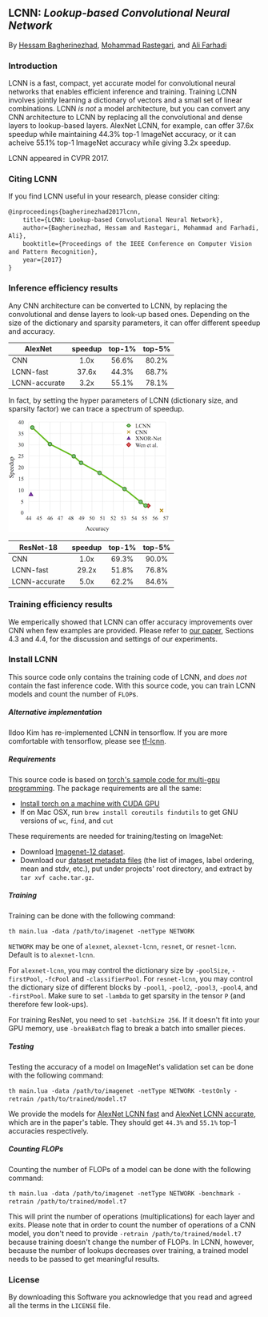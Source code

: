 ## LCNN: *Lookup-based Convolutional Neural Network*
By [Hessam Bagherinezhad](http://homes.cs.washington.edu/~hessam/), [Mohammad Rastegari](http://www.umiacs.umd.edu/~mrastega/), and [Ali Farhadi](http://homes.cs.washington.edu/~ali/)

### Introduction

LCNN is a fast, compact, yet accurate model for convolutional neural networks that enables efficient inference and training. Training LCNN involves jointly learning a dictionary of vectors and a small set of linear combinations. LCNN *is not* a model architecture, but you can convert any CNN architecture to LCNN by replacing all the convolutional and dense layers to lookup-based layers. AlexNet LCNN, for example, can offer 37.6x speedup while maintaining 44.3% top-1 ImageNet accuracy, or it can acheive 55.1% top-1 ImageNet accuracy while giving 3.2x speedup.

LCNN appeared in CVPR 2017.
### Citing LCNN

If you find LCNN useful in your research, please consider citing:

    @inproceedings{bagherinezhad2017lcnn,
        title={LCNN: Lookup-based Convolutional Neural Network},
        author={Bagherinezhad, Hessam and Rastegari, Mohammad and Farhadi, Ali},
        booktitle={Proceedings of the IEEE Conference on Computer Vision and Pattern Recognition},
        year={2017}
    }

### Inference efficiency results

Any CNN architecture can be converted to LCNN, by replacing the convolutional and dense layers to look-up based ones. Depending on the size of the dictionary and sparsity parameters, it can offer different speedup and accuracy.

AlexNet        | speedup    | top-1% | top-5%
-------------- |:----------:|:------:|:-------:
CNN            | 1.0x       | 56.6%  | 80.2%
LCNN-fast      | 37.6x      | 44.3%  | 68.7%
LCNN-accurate  | 3.2x       | 55.1%  | 78.1%

In fact, by setting the hyper parameters of LCNN (dictionary size, and sparsity factor) we can trace a spectrum of speedup.

![LCNN can trace a spectrum of accuracy vs. speedup by tuning dictionary size](accuracy-vs-speedup.jpg "AlexNet LCNN accuracy vs. speedup")

ResNet-18      | speedup    | top-1% | top-5%
-------------- |:----------:|:------:|:-------:
CNN            | 1.0x       | 69.3%  | 90.0%
LCNN-fast      | 29.2x      | 51.8%  | 76.8%
LCNN-accurate  | 5.0x       | 62.2%  | 84.6%

### Training efficiency results
We emperically showed that LCNN can offer accuracy improvements over CNN when few examples are provided. Please refer to [our paper](https://homes.cs.washington.edu/~hessam/uploads/files/LCNN.pdf), Sections 4.3 and 4.4, for the discussion and settings of our experiments.

### Install LCNN
This source code only contains the training code of LCNN, and *does not* contain the fast inference code. With this source code, you can train LCNN models and count the number of `FLOP`s.

##### Alternative implementation
Ildoo Kim has re-implemented LCNN in tensorflow. If you are more comfortable with tensorflow, please see [tf-lcnn](https://github.com/ildoonet/tf-lcnn).

##### Requirements
This source code is based on [torch's sample code for multi-gpu programming](https://github.com/soumith/imagenet-multiGPU.torch). The package requirements are all the same:
- [Install torch on a machine with CUDA GPU](http://torch.ch/docs/getting-started.html#_)
- If on Mac OSX, run `brew install coreutils findutils` to get GNU versions of `wc`, `find`, and `cut`

These requirements are needed for training/testing on ImageNet:
- Download [Imagenet-12 dataset](http://image-net.org/download-images).
- Download our [dataset metadata files](https://storage.googleapis.com/xnorai-public/downloads/LCNN/cache.tar.gz) (the list of images, label ordering, mean and stdv, etc.), put under projects' root directory, and extract by `tar xvf cache.tar.gz`.

##### Training
Training can be done with the following command:
```
th main.lua -data /path/to/imagenet -netType NETWORK
```

`NETWORK` may be one of `alexnet`, `alexnet-lcnn`, `resnet`, or `resnet-lcnn`. Default is to `alexnet-lcnn`.

For `alexnet-lcnn`, you may control the dictionary size by `-poolSize`, `-firstPool`, `-fcPool` and `-classifierPool`. For `resnet-lcnn`, you may control the dictionary size of different blocks by `-pool1`, `-pool2`, `-pool3`, `-pool4`, and `-firstPool`. Make sure to set `-lambda` to get sparsity in the tensor `P` (and therefore few look-ups).

For training ResNet, you need to set `-batchSize 256`. If it doesn't fit into your GPU memory, use `-breakBatch` flag to break a batch into smaller pieces.

##### Testing
Testing the accuracy of a model on ImageNet's validation set can be done with the following command:
```
th main.lua -data /path/to/imagenet -netType NETWORK -testOnly -retrain /path/to/trained/model.t7
```
We provide the models for [AlexNet LCNN fast](https://storage.googleapis.com/xnorai-public/downloads/LCNN/alexnet-lcnn-fast.t7) and [AlexNet LCNN accurate](https://storage.googleapis.com/xnorai-public/downloads/LCNN/alexnet-lcnn-accurate.t7), which are in the paper's table. They should get `44.3%` and `55.1%` top-1 accuracies respectively.

##### Counting FLOPs
Counting the number of FLOPs of a model can be done with the following command:
```
th main.lua -data /path/to/imagenet -netType NETWORK -benchmark -retrain /path/to/trained/model.t7
```
This will print the number of operations (multiplications) for each layer and exits. Please note that in order to count the number of operations of a CNN model, you don't need to provide `-retrain /path/to/trained/model.t7` because training doesn't change the number of FLOPs. In LCNN, however, because the number of lookups decreases over training, a trained model needs to be passed to get meaningful results.

### License
By downloading this Software you acknowledge that you read and agreed all the terms in the `LICENSE` file.
